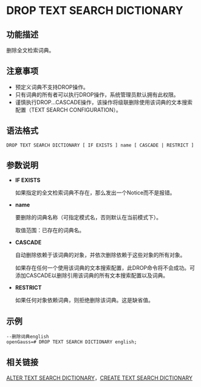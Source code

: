 # DROP TEXT SEARCH DICTIONARY

## 功能描述<a name="zh-cn_topic_0283137105_zh-cn_topic_0237122155_zh-cn_topic_0059777936_sb9efc89be09141c3b113326dd8c2b35d"></a>

删除全文检索词典。

## 注意事项<a name="zh-cn_topic_0283137105_zh-cn_topic_0237122155_zh-cn_topic_0059777936_s1cdad938760340bbbbd8251750b59176"></a>

-   预定义词典不支持DROP操作。
-   只有词典的所有者可以执行DROP操作，系统管理员默认拥有此权限。
-   谨慎执行DROP...CASCADE操作，该操作将级联删除使用该词典的文本搜索配置（TEXT SEARCH CONFIGURATION）。

## 语法格式<a name="zh-cn_topic_0283137105_zh-cn_topic_0237122155_zh-cn_topic_0059777936_sf623225ad89841f9a333d738aa22a6ed"></a>

```
DROP TEXT SEARCH DICTIONARY [ IF EXISTS ] name [ CASCADE | RESTRICT ]
```

## 参数说明<a name="zh-cn_topic_0283137105_zh-cn_topic_0237122155_zh-cn_topic_0059777895_se717dd5fd464489bb0235495c62d3a9e"></a>

-   **IF EXISTS**

    如果指定的全文检索词典不存在，那么发出一个Notice而不是报错。

-   **name**

    要删除的词典名称（可指定模式名，否则默认在当前模式下）。

    取值范围：已存在的词典名。

-   **CASCADE**

    自动删除依赖于该词典的对象，并依次删除依赖于这些对象的所有对象。

    如果存在任何一个使用该词典的文本搜索配置，此DROP命令将不会成功。可添加CASCADE以删除引用该词典的所有文本搜索配置以及词典。

-   **RESTRICT**

    如果任何对象依赖词典，则拒绝删除该词典。这是缺省值。


## 示例<a name="zh-cn_topic_0283137105_zh-cn_topic_0237122155_zh-cn_topic_0059777895_s7f55076bb56940b7920a431c0c344669"></a>

```
--删除词典english
openGauss=# DROP TEXT SEARCH DICTIONARY english;
```

## 相关链接<a name="zh-cn_topic_0283137105_zh-cn_topic_0237122155_zh-cn_topic_0059777895_see210f0a4a344c6d8e1bc34d85b3ec05"></a>

[ALTER TEXT SEARCH DICTIONARY](ALTER-TEXT-SEARCH-DICTIONARY.md)，[CREATE TEXT SEARCH DICTIONARY](CREATE-TEXT-SEARCH-DICTIONARY.md)

